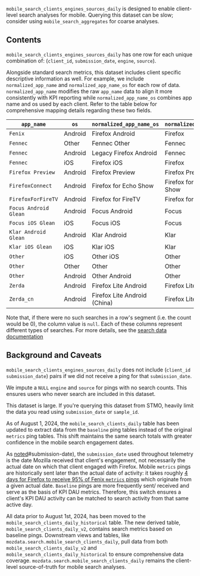 `mobile_search_clients_engines_sources_daily` is designed to enable client-level search analyses for mobile.
Querying this dataset can be slow;
consider using `mobile_search_aggregates` for coarse analyses.

## Contents

`mobile_search_clients_engines_sources_daily` has one row for each unique combination of:
(`client_id`, `submission_date`, `engine`, `source`).

Alongside standard search metrics, this dataset includes client specific descriptive information as well.
For example, we include `normalized_app_name` and `normalized_app_name_os` for each row of data. `normalized_app_name` modifies the raw `app_name` data to align it more consistently with KPI reporting while `normalized_app_name_os` combines app name and os used by each client. Refer to the table below for comprehensive mapping details regarding these two fields.

| `app_name`            | `os`    | `normalized_app_name_os`     | `normalized_app_name` |
| --------------------- | ------- | ---------------------------- | --------------------- |
| `Fenix`               | Android | Firefox Android              | Firefox               |
| `Fennec`              | Other   | Fennec Other                 | Fennec                |
| `Fennec`              | Android | Legacy Firefox Android       | Fennec                |
| `Fennec`              | iOS     | Firefox iOS                  | Firefox               |
| `Firefox Preview`     | Android | Firefox Preview              | Firefox Preview       |
| `FirefoxConnect`      | Android | Firefox for Echo Show        | Firefox for Echo Show |
| `FirefoxForFireTV`    | Android | Firefox for FireTV           | Firefox for FireTV    |
| `Focus Android Glean` | Android | Focus Android                | Focus                 |
| `Focus iOS Glean`     | iOS     | Focus iOS                    | Focus                 |
| `Klar Android Glean`  | Android | Klar Android                 | Klar                  |
| `Klar iOS Glean`      | iOS     | Klar iOS                     | Klar                  |
| `Other`               | iOS     | Other iOS                    | Other                 |
| `Other`               | Other   | Other                        | Other                 |
| `Other`               | Android | Other Android                | Other                 |
| `Zerda`               | Android | Firefox Lite Android         | Firefox Lite          |
| `Zerda_cn`            | Android | Firefox Lite Android (China) | Firefox Lite (China)  |

Note that, if there were no such searches in a row's segment
(i.e. the count would be 0),
the column value is `null`.
Each of these columns represent different types of searches.
For more details, see the [search data documentation]

## Background and Caveats

`mobile_search_clients_engines_sources_daily` does not include
(`client_id` `submission_date`) pairs
if we did not receive a ping for that `submission_date`.

We impute a `NULL` `engine` and `source` for pings with no search counts.
This ensures users who never search are included in this dataset.

This dataset is large.
If you're querying this dataset from STMO,
heavily limit the data you read using `submission_date` or `sample_id`.

As of August 1, 2024, the `mobile_search_clients_daily` table has been updated to extract data from the `baseline` ping tables instead of the original `metrics` ping tables. This shift maintains the same search totals with greater confidence in the mobile search engagement dates. 

As [noted](https://docs.telemetry.mozilla.org/concepts/analysis_gotchas.html?highlight=submission)#submission-date), the `submission_date` used throughout telemetry is the date Mozilla received that client's engagement, not necessarily the actual date on which that client engaged with Firefox. Mobile `metrics` pings are historically sent later than the actual date of activity: it takes roughly [4 days for Firefox to receive 95% of Fenix `metrics` pings](https://sql.telemetry.mozilla.org/queries/92717) which originate from a given actual date. `Baseline` pings are more frequently sent/ received and serve as the basis of KPI DAU metrics. Therefore, this switch ensures a client's KPI DAU activity can be matched to search activity from that same active day.  

All data prior to August 1st, 2024, has been moved to the `mobile_search_clients_daily_historical` table. The new derived table, `mobile_search_clients_daily_v2`,  contains search metrics based on baseline pings. Downstream views and tables, like `mozdata.search.mobile_search_clients_daily`, pull data from both `mobile_search_clients_daily_v2` and `mobile_search_clients_daily_historical` to ensure comprehensive data coverage. `mozdata.search.mobile_search_clients_daily` remains the client-level source-of-truth for mobile search analyses. 

[search data documentation]: ../../search.md
